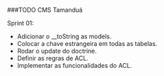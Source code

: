 ###TODO CMS Tamanduá

Sprint 01:
 - Adicionar o __toString as models.
 - Colocar a chave estrangeira em todas as tabelas.
 - Rodar o update do doctrine.
 - Definir as regras de ACL.
 - Implementar as funcionalidades do ACL.

